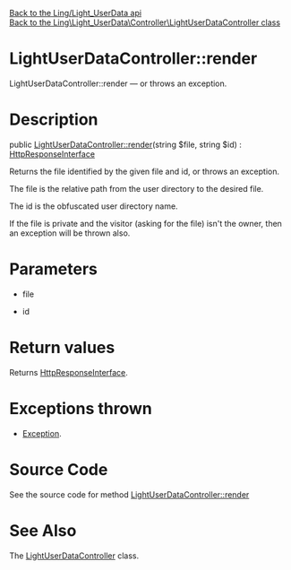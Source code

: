[Back to the Ling/Light_UserData api](https://github.com/lingtalfi/Light_UserData/blob/master/doc/api/Ling/Light_UserData.md)<br>
[Back to the Ling\Light_UserData\Controller\LightUserDataController class](https://github.com/lingtalfi/Light_UserData/blob/master/doc/api/Ling/Light_UserData/Controller/LightUserDataController.md)


LightUserDataController::render
================



LightUserDataController::render — or throws an exception.




Description
================


public [LightUserDataController::render](https://github.com/lingtalfi/Light_UserData/blob/master/doc/api/Ling/Light_UserData/Controller/LightUserDataController/render.md)(string $file, string $id) : [HttpResponseInterface](https://github.com/lingtalfi/Light/blob/master/doc/api/Ling/Light/Http/HttpResponseInterface.md)




Returns the file identified by the given file and id,
or throws an exception.

The file is the relative path from the user directory to the desired file.

The id is the obfuscated user directory name.

If the file is private and the visitor (asking for the file) isn't the owner,
then an exception will be thrown also.




Parameters
================


- file

    

- id

    


Return values
================

Returns [HttpResponseInterface](https://github.com/lingtalfi/Light/blob/master/doc/api/Ling/Light/Http/HttpResponseInterface.md).


Exceptions thrown
================

- [Exception](http://php.net/manual/en/class.exception.php).&nbsp;







Source Code
===========
See the source code for method [LightUserDataController::render](https://github.com/lingtalfi/Light_UserData/blob/master/Controller/LightUserDataController.php#L41-L99)


See Also
================

The [LightUserDataController](https://github.com/lingtalfi/Light_UserData/blob/master/doc/api/Ling/Light_UserData/Controller/LightUserDataController.md) class.



